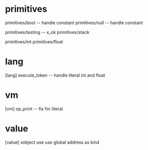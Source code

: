 # primitives

primitives/bool -- handle constant
primitives/null -- handle constant

primitives/testing -- x_ok
primitives/stack

primitives/int
primitives/float

# lang

[lang] execute_token -- handle literal int and float

# vm

[vm] op_print -- fix for literal

# value

[value] xobject use use global address as kind
